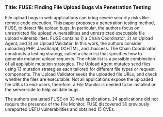 ### Title: FUSE: Finding File Upload Bugs via Penetration Testing
File upload bugs in web applications can bring severe security risks like remote code execution.
This paper proposes a penetration testing method, FUSE, to detect file upload bugs.
In particular, the authors focus on unrestricted file upload vulnerabilities and unrestricted executable file upload vulnerabilities.
FUSE contains 1) a Chain Coordinator,
2) an Upload Agent,
and 3) an Upload Validator.
In this work, the authors consider uploading PHP, JavaScript, (X)HTML, and .haccess.
The Chain Coordinator constructs a testing strategy, called a chain list that specifies how to generate mutated upload requests.
The chain list is a possible combination of all appliable mutation strategies.
The Upload Agent mutates seed files using 13 mutation strategies each tailored for different file types or request components.
The Upload Validator seeks the uploaded file URLs, and check whether the files are executable.
Not all applications expose the uploaded file URLs to end-users, therefore, a File Monitor is needed to be installed on the server-side to help validate bugs.

The authors evaluated FUSE on 33 web applications.
24 applications did not require the presence of the File Monitor.
FUSE discovered 30 previously unreported UEFU vulnerabilities and obtained 15 CVEs.
